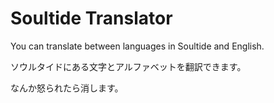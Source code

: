 # Soultide Translator

You can translate between languages in Soultide and English.

ソウルタイドにある文字とアルファベットを翻訳できます。

なんか怒られたら消します。
